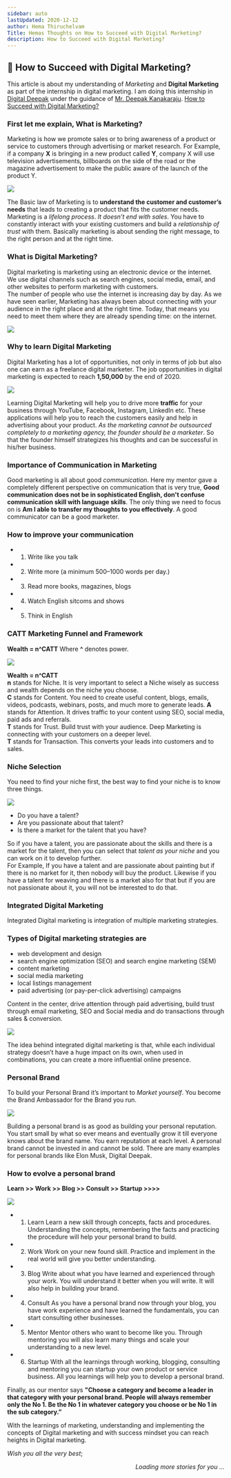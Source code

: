 ```yaml
---
sidebar: auto
lastUpdated: 2020-12-12
author: Hema Thiruchelvam
Title: Hemas Thoughts on How to Succeed with Digital Marketing?
description: How to Succeed with Digital Marketing?
---
```


## :rocket: How to Succeed with Digital Marketing? <Badge text="digital" type="warning"/>

This article is about my understanding of *Marketing* and **Digital Marketing** as part of the internship in digital marketing. I am doing this internship in [Digital Deepak](https://digitaldeepak.com/) under the guidance of [Mr. Deepak Kanakaraju](https://www.linkedin.com/in/deepakkanakaraju/).
[How to Succeed with Digital Marketing?](https://medium.com/@hema.thiruchelvam07/how-to-succeed-with-digital-marketing-75f0b2fddc78/)

### First let me explain, What is Marketing?

Marketing is how we promote sales or to bring awareness of a product or service to customers through advertising or market research. 
For Example, if a company **X** is bringing in a new product called **Y**, company X will use television advertisements, billboards on the side of the road or the magazine advertisement to make the public aware of the launch of the product Y.

![](https://www.uhyhn.co.nz/wp-content/uploads/2011/06/marketing-pic-400x275.jpg)


The Basic law of Marketing is to **understand the customer and customer’s needs** that leads to creating a product that fits the customer needs. 
Marketing is a *lifelong process*. *It doesn’t end with sales*. 
You have to constantly interact with your existing customers and build a *relationship of trust* with them. Basically marketing is about sending the right message, to the right person and at the right time.

### What is Digital Marketing?

Digital marketing is marketing using an electronic device or the internet. <br />
We use digital channels such as search engines, social media, email, and other websites to perform marketing with customers. <br />
The number of people who use the internet is increasing day by day. As we have seen earlier, Marketing has always been about connecting with your audience in the right place and at the right time. Today, that means you need to meet them where they are already spending time: on the internet.

![](https://miro.medium.com/max/354/0*VWtXAd6JLJq2FHaN)

### Why to learn Digital Marketing
Digital Marketing has a lot of opportunities, not only in terms of job but also one can earn as a freelance digital marketer. The job opportunities in digital marketing is expected to reach **1,50,000** by the end of 2020.

![](https://miro.medium.com/max/590/1*yOSFVeWJLXsGsCIAMtD5OA.png)

Learning Digital Marketing will help you to drive more **traffic** for your business through YouTube, Facebook, Instagram, LinkedIn etc. These applications will help you to reach the customers easily and help in advertising about your product. *As the marketing cannot be outsourced completely to a marketing agency, the founder should be a marketer*. So that the founder himself strategizes his thoughts and can be successful in his/her business.

### Importance of Communication in Marketing

Good marketing is all about good *communication*. Here my mentor gave a completely different perspective on communication that is very true, **Good communication does not be in sophisticated English, don't confuse communication skill with language skills**. The only thing we need to focus on is **Am I able to transfer my thoughts to you effectively**. A good communicator can be a good marketer.

### How to improve your communication
* 1. Write like you talk
* 2. Write more (a minimum 500–1000 words per day.)
* 3. Read more books, magazines, blogs
* 4. Watch English sitcoms and shows
* 5. Think in English

### CATT Marketing Funnel and Framework
**Wealth = n^CATT**
Where **^** denotes power.

![](https://miro.medium.com/max/700/1*7CaX8egsRHh_x7_mAGjoRQ.png)

**Wealth = n^CATT** <br/>
**n** stands for Niche. It is very important to select a Niche wisely as success and wealth depends on the niche you choose. <br/>
**C** stands for Content. You need to create useful content, blogs, emails, videos, podcasts, webinars, posts, and much more to generate leads. **A** stands for Attention. It drives traffic to your content using SEO, social media, paid ads and referrals. <br/>
**T** stands for Trust. Build trust with your audience. Deep Marketing is connecting with your customers on a deeper level. <br/>
**T** stands for Transaction. This converts your leads into customers and to sales. <br/>

### Niche Selection

You need to find your niche first, the best way to find your niche is to know three things.

![](https://miro.medium.com/max/700/1*TKIiqlKVJhG8MGqux-X5CA.png)

* Do you have a talent?
* Are you passionate about that talent?
* Is there a market for the talent that you have?

So if you have a talent, you are passionate about the skills and there is a market for the talent, then you can select that *talent as your niche* and you can work on it to develop further. <br />
For Example, If you have a talent and are passionate about painting but if there is no market for it, then nobody will buy the product. Likewise if you have a talent for weaving and there is a market also for that but if you are not passionate about it, you will not be interested to do that.

### Integrated Digital Marketing

Integrated Digital marketing is integration of multiple marketing strategies. <br />

### Types of Digital marketing strategies are
* web development and design
* search engine optimization (SEO) and search engine marketing (SEM)
* content marketing
* social media marketing
* local listings management
* paid advertising (or pay-per-click advertising) campaigns

Content in the center, drive attention through paid advertising, build trust through email marketing, SEO and Social media and do transactions through sales & conversion.

![](https://miro.medium.com/max/700/1*XIkp4s-5YuNfGx3lMxZUhQ.png)

The idea behind integrated digital marketing is that, while each individual strategy doesn’t have a huge impact on its own, when used in combinations, you can create a more influential online presence.

### Personal Brand

To build your Personal Brand it’s important to *Market yourself*.
You become the Brand Ambassador for the Brand you run.

![](https://miro.medium.com/max/700/0*eqnH2bhNbsuGLSp9.jpeg)

Building a personal brand is as good as building your personal reputation. <br />
You start small by what so ever means and eventually grow it till everyone knows about the brand name. You earn reputation at each level.
A personal brand cannot be invested in and cannot be sold.
There are many examples for personal brands like Elon Musk, Digital Deepak.

### How to evolve a personal brand
**Learn >> Work >> Blog >> Consult >> Startup >>>>**

![](https://miro.medium.com/max/700/1*RkAqEiQirONce4e-vgiCrw.png)

* 1. Learn
Learn a new skill through concepts, facts and procedures. Understanding the concepts, remembering the facts and practicing the procedure will help your personal brand to build.
* 2. Work
Work on your new found skill. Practice and implement in the real world will give you better understanding.
* 3. Blog
Write about what you have learned and experienced through your work. You will understand it better when you will write. It will also help in building your brand.
* 4. Consult
As you have a personal brand now through your blog, you have work experience and have learned the fundamentals, you can start consulting other businesses.
* 5. Mentor
Mentor others who want to become like you. Through mentoring you will also learn many things and scale your understanding to a new level.
* 6. Startup
With all the learnings through working, blogging, consulting and mentoring you can startup your own product or service business. All you learnings will help you to develop a personal brand.

Finally, as our mentor says **"Choose a category and become a leader in that category with your personal brand. People will always remember only the No 1. Be the No 1 in whatever category you choose or be No 1 in the sub category.”**

With the learnings of marketing, understanding and implementing the concepts of Digital marketing and with success mindset you can reach heights in Digital marketing.

*Wish you all the very best*; 

<div style="text-align: right"><i>Loading more stories for you ...</i></div>

<br/>

